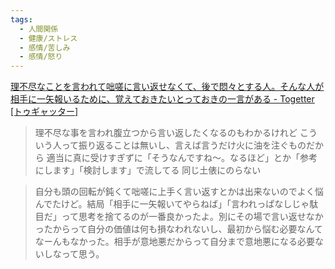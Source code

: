 ```yaml
---
tags:
  - 人間関係
  - 健康/ストレス
  - 感情/苦しみ
  - 感情/怒り
---
```

[理不尽なことを言われて咄嗟に言い返せなくて、後で悶々とする人。そんな人が相手に一矢報いるために、覚えておきたいとっておきの一言がある - Togetter [トゥギャッター]](https://togetter.com/li/2486853)

>理不尽な事を言われ腹立つから言い返したくなるのもわかるけれど こういう人って振り返ることは無いし、言えば言うだけ火に油を注ぐものだから 適当に真に受けすぎずに「そうなんですね〜。なるほど」とか「参考にします」「検討します」で流してる 同じ土俵にのらない

>自分も頭の回転が鈍くて咄嗟に上手く言い返すとかは出来ないのでよく悩んでたけど。結局「相手に一矢報いてやらねば」「言われっぱなしじゃ駄目だ」って思考を捨てるのが一番良かったよ。別にその場で言い返せなかったからって自分の価値は何も損なわれないし、最初から悩む必要なんてなーんもなかった。相手が意地悪だからって自分まで意地悪になる必要ないしなって思う。